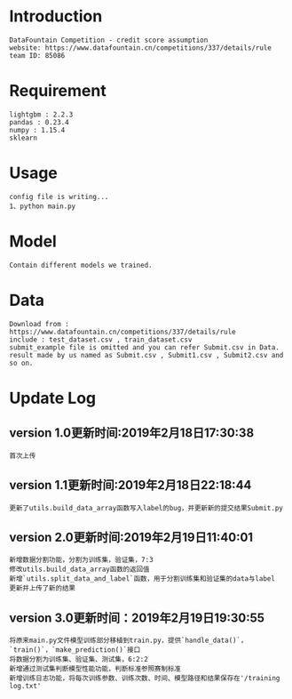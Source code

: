 # Introduction  
    DataFountain Competition - credit score assumption  
    website: https://www.datafountain.cn/competitions/337/details/rule  
    team ID: 85086  
# Requirement
    lightgbm : 2.2.3  
    pandas : 0.23.4  
    numpy : 1.15.4  
    sklearn  
# Usage 
    config file is writing...  
    1、python main.py
# Model  
    Contain different models we trained.  
# Data  
    Download from : https://www.datafountain.cn/competitions/337/details/rule  
    include : test_dataset.csv , train_dataset.csv  
    submit_example file is omitted and you can refer Submit.csv in Data.
    result made by us named as Submit.csv , Submit1.csv , Submit2.csv and so on.  

# Update Log
## version 1.0更新时间:2019年2月18日17:30:38  
    首次上传
## version 1.1更新时间:2019年2月18日22:18:44  
    更新了utils.build_data_array函数写入label的bug，并更新新的提交结果Submit.py  
## version 2.0更新时间:2019年2月19日11:40:01  
    新增数据分割功能，分割为训练集，验证集，7:3  
    修改utils.build_data_array函数的返回值  
    新增`utils.split_data_and_label`函数，用于分割训练集和验证集的data与label  
    更新并上传了新的结果
## version 3.0更新时间：2019年2月19日19:30:55  
    将原来main.py文件模型训练部分移植到train.py，提供`handle_data()`，`train()`，`make_prediction()`接口  
    将数据分割为训练集、验证集、测试集，6:2:2  
    新增通过测试集判断模型性能功能，判断标准参照赛制标准  
    新增训练日志功能，将每次训练参数、训练次数、时间、模型路径和结果保存在'/training log.txt'
